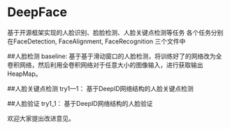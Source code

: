 # DeepFace
基于开源框架实现的人脸识别、脸脸检测、人脸关键点检测等任务
各个任务分别在FaceDetection, FaceAlignment, FaceRecognition 三个文件中

##人脸检测
  baseline: 基于基于滑动窗口的人脸检测，将训练好了的网络改为全卷积网络，然后利用全卷积网络对于任意大小的图像输入，进行获取输出HeapMap。
  
##人脸关键点检测
  try1—1： 基于DeepID网络结构的人脸关键点检测

##人脸验证
  try1_1： 基于DeepID网络结构的人脸验证



欢迎大家提出改进意见。
